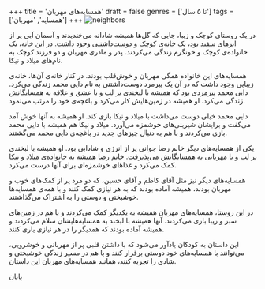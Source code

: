 +++
title = 'همسایه‌های مهربان'
draft = false
genres = ['تا ۵ سال']
tags = ['همسایه‌', 'مهربان']
+++
![neighbors](/174.neighbors.jpg)

در یک روستای کوچک و زیبا، جایی که گل‌ها همیشه شادانه می‌خندیدند و آسمان آبی پر از ابرهای سفید بود، یک خانه‌ی کوچک و دوست‌داشتنی وجود داشت. در این خانه، یک خانواده‌ی کوچک و خونگرم زندگی می‌کردند. پدر و مادری مهربان و دو فرزند کوچک به نام‌های میلاد و نیکا.

همسایه‌های این خانواده همگی مهربان و خوش‌قلب بودند. در کنار خانه‌ی آن‌ها، خانه‌ی زیبایی وجود داشت که در آن یک پیرمرد دوست‌داشتنی به نام دایی محمد زندگی می‌کرد. دایی محمد پیرمردی بود که همیشه با لبخندی بر لب و با عشق و علاقه به همسایگانش زندگی می‌کرد. او همیشه در زمین‌هایش کار می‌کرد و باغچه‌ی خود را مرتب می‌نمود.

دایی محمد خیلی دوست می‌داشت با میلاد و نیکا بازی کند. او همیشه به آنها خوش آمد می‌گفت و برایشان شیرینی‌های خوشمزه می‌آورد. میلاد و نیکا هم همیشه با دایی محمد بازی می‌کردند و با هم به دنبال چیزهای جدید در باغچه‌ی دایی محمد می‌گشتند.

یکی از همسایه‌های دیگر خانم رضا جوانی پر از انرژی و شادابی بود. او همیشه با لبخندی بر لب و با مهربانی به همسایگانش می‌پذیرفت. خانم رضا همیشه به خانواده‌ی میلاد و نیکا کمک می‌کرد و غذاهای خوشمزه‌ای برای آنها درست می‌کرد.

همسایه‌های دیگر نیز مثل آقای کاظم و آقای حسین، که دو مرد پر از کمک‌های خوب و مهربان بودند، همیشه آماده بودند که به هر نیازی کمک کنند و با همه‌ی همسایه‌ها خوشبختی و دوستی را به اشتراک می‌گذاشتند.

در این روستا، همسایه‌های مهربان همیشه به یکدیگر کمک می‌کردند و با هم در زمین‌های سبز و زیبا بازی می‌کردند. آنها همیشه با لبخند به همسایه‌هایشان سلام می‌کردند و همیشه آماده بودند که همدیگر را در هر نیازی یاری کنند.

این داستان به کودکان یادآور می‌شود که با داشتن قلبی پر از مهربانی و خوشرویی، می‌توانند با همسایه‌های خود دوستی برقرار کنند و با هم در مسیر زندگی خوشبختی و شادی را تجربه کنند، همانند همسایه‌های مهربان این داستان.

پابان
